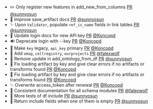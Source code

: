- ✏️ Only register new features in add_new_from_columns [PR](https://github.com/laminlabs/lamindb/pull/2057) [@sunnyosun](https://github.com/sunnyosun)
- 📝 Improve save_artifact docs [PR](https://github.com/laminlabs/lamindb/pull/2055) [@sunnyosun](https://github.com/sunnyosun)
- ✨ Upon `Validator`, populate `ref_is_name` fields in link tables [PR](https://github.com/laminlabs/lamindb/pull/2053) [@sunnyosun](https://github.com/sunnyosun)
- 📝 Update login docs for new API key [PR](https://github.com/laminlabs/lamindb/pull/2054) [@Koncopd](https://github.com/Koncopd)
- 🔊 Deprecate login with --key [PR](https://github.com/laminlabs/lamin-cli/pull/92) [@Koncopd](https://github.com/Koncopd)
- 📝 Make `key` legacy, `api_key` primary [PR](https://github.com/laminlabs/lamindb-setup/pull/886) [@Koncopd](https://github.com/Koncopd)
- 🍱 Add `omop`, `cellregistry`, `ourprojects` [PR](https://github.com/laminlabs/lamindb/pull/2049) [@falexwolf](https://github.com/falexwolf)
- 🎨 Remove update in add_ontology_from_df [PR](https://github.com/laminlabs/lamindb/pull/2051) [@sunnyosun](https://github.com/sunnyosun)
- 🐛 Fix loading artifact by key and give clear errors if no artifacts or transforms found [PR](https://github.com/laminlabs/lamindb/pull/2050) [@Koncopd](https://github.com/Koncopd)
- 🐛 Fix loading artifact by key and give clear errors if no artifacts or transforms found [PR](https://github.com/laminlabs/lamin-cli/pull/91) [@Koncopd](https://github.com/Koncopd)
- ✨ Overwrite access_token after renewal [PR](https://github.com/laminlabs/lamindb-setup/pull/885) [@Koncopd](https://github.com/Koncopd)
- 📝 Consistent documentation for all schema modules [PR](https://github.com/laminlabs/lamindb/pull/2047) [@falexwolf](https://github.com/falexwolf)
- 🧪 More tests of df include [PR](https://github.com/laminlabs/lamindb/pull/2045) [@sunnyosun](https://github.com/sunnyosun)
- 🐛 Return include fields when one of them is empty [PR](https://github.com/laminlabs/lamindb/pull/2044) [@sunnyosun](https://github.com/sunnyosun)
